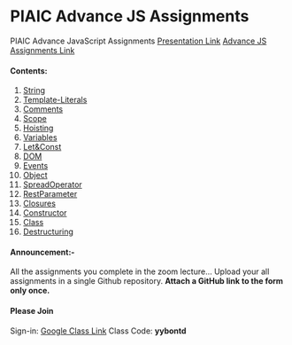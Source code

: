
# PIAIC Advance JS Assignments

  

PIAIC Advance JavaScript Assignments
[Presentation Link](https://docs.google.com/presentation/d/1U4K7GRyqOTOytSpGQ5rKsNBHk9fGmnFEJvY_ep4_IV0/edit?usp=sharing)
[Advance JS Assignments Link](https://github.com/uqutub/piaic/tree/master/adv-javascript/Assignments)

  

#### Contents:
  1. [String](String/README.md)
  2. [Template-Literals](Template-Literals/README.md)
  2. [Comments](Comments/README.md)
  3. [Scope](Scope/README.md)
  4. [Hoisting](Hoisting/README.md)
  5. [Variables](Variables/README.md)
  6. [Let&Const](Let_and_Const/README.md)
  7. [DOM](DOM/README.md)
  8. [Events](Events/README.md)
  9. [Object](Object/README.md)
  10. [SpreadOperator](SpreadOperator/README.md)
  11. [RestParameter](RestParameter/README.md)
  12. [Closures](Closures/README.md)
  13. [Constructor](Constructor/README.md)
  14. [Class](Class/README.md)
  15. [Destructuring](Destructuring/README.md)

  

#### Announcement:-

All the assignments you complete in the zoom lecture... Upload your all assignments in a single Github repository. **Attach a GitHub link to the form only once.**

  


#### Please Join
Sign-in: [Google Class Link](https://classroom.google.com/u/0/h)
Class Code: **yybontd**